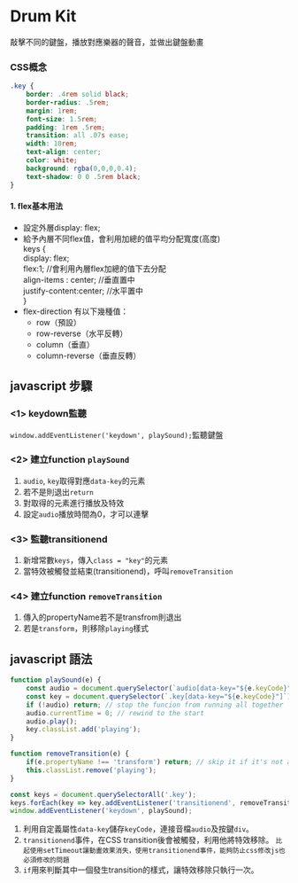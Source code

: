 # Drum Kit

  敲擊不同的鍵盤，播放對應樂器的聲音，並做出鍵盤動畫

### 

### CSS概念

```css
.key {
	border: .4rem solid black;
	border-radius: .5rem;
	margin: 1rem;
	font-size: 1.5rem;
	padding: 1rem .5rem;
	transition: all .07s ease;
	width: 10rem;
	text-align: center;
	color: white;
	background: rgba(0,0,0,0.4);
	text-shadow: 0 0 .5rem black;
}
```

#### 1. flex基本用法  
  - 設定外層display: flex;
  - 給予內層不同flex值，會利用加總的值平均分配寬度(高度)  
  keys {  
    display: flex;  
    flex:1; //會利用內層flex加總的值下去分配  
    align-items : center; //垂直置中  
    justify-content:center; //水平置中  
  }  
  - flex-direction
    有以下幾種值：
      - row（預設）
      - row-reverse（水平反轉）
      - column（垂直）
      - column-reverse（垂直反轉）
      

## **javascript 步驟**
### **<1> keydown監聽**
`window.addEventListener('keydown', playSound);`監聽鍵盤
### **<2> 建立function `playSound`**
1. `audio`, `key`取得對應`data-key`的元素
2. 若不是則退出`return`
3. 對取得的元素進行播放及特效
4. 設定`audio`播放時間為0，才可以連擊
### **<3> 監聽transitionend**
1. 新增常數`keys`，傳入`class = "key"`的元素
2. 當特效被觸發並結束(transitionend)，呼叫`removeTransition`
### **<4> 建立function `removeTransition`**
1. 傳入的propertyName若不是transfrom則退出
2. 若是`transform`，則移除`playing`樣式

## **javascript 語法**

```javascript
function playSound(e) {
	const audio = document.querySelector(`audio[data-key="${e.keyCode}"]`);
	const key = document.querySelector(`.key[data-key="${e.keyCode}"]`);
	if (!audio) return; // stop the funcion from running all together
	audio.currentTime = 0; // rewind to the start
	audio.play();
	key.classList.add('playing');
}

function removeTransition(e) {
	if(e.propertyName !== 'transform') return; // skip it if it's not a transform
	this.classList.remove('playing');
}

const keys = document.querySelectorAll('.key');
keys.forEach(key => key.addEventListener('transitionend', removeTransition));
window.addEventListener('keydown', playSound);
```
1. 利用自定義屬性`data-key`儲存`keyCode`，連接音檔`audio`及按鍵`div`。
2. `transitionend`事件，在CSS transition後會被觸發，利用他將特效移除。
`比起使用setTimeout讓動畫效果消失，使用transitionend事件，能夠防止css修改js也必須修改的問題`
3. `if`用來判斷其中一個發生transition的樣式，讓特效移除只執行一次。
